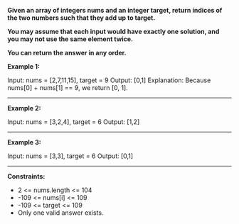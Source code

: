 **Given an array of integers nums and an integer target, return indices of the two numbers such that they add up to target.**

**You may assume that each input would have exactly one solution, and you may not use the same element twice.**

**You can return the answer in any order.**

**Example 1:**

Input: nums = [2,7,11,15], target = 9
Output: [0,1]
Explanation: Because nums[0] + nums[1] == 9, we return [0, 1].

------------

**Example 2:**

Input: nums = [3,2,4], target = 6
Output: [1,2]

------------

**Example 3:**

Input: nums = [3,3], target = 6
Output: [0,1]

------------

**Constraints:**

- 2 <= nums.length <= 104
- -109 <= nums[i] <= 109
- -109 <= target <= 109
- Only one valid answer exists.
